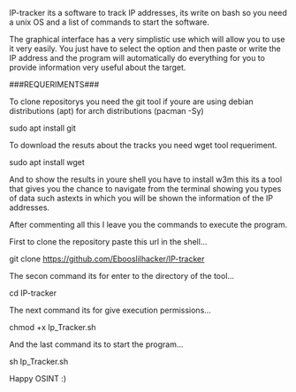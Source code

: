 IP-tracker its a software to track IP addresses, its write on bash so you need a unix OS and a list of commands to start the software.

The graphical interface has a very simplistic use which will allow you to use it very easily. You just have to select the option and then paste or write the IP address and the program will automatically do everything for you to provide information very useful about the target.

###REQUERIMENTS###

To clone repositorys you need the git tool if youre are using debian distributions (apt) for arch distributions (pacman -Sy)


sudo apt install git 

To download the resuts about the tracks you need wget tool requeriment.

sudo apt install wget

And to show the results in youre shell you have to install w3m this its a tool that gives you the chance to navigate from the terminal showing you 
types of data such astexts in which you will be shown the information of the IP addresses.

After commenting all this I leave you the commands to execute the program.

First to clone the repository paste this url in the shell...

git clone https://github.com/Ebooslilhacker/IP-tracker

The secon command its for enter to the directory of the tool...

cd IP-tracker

The next command its for give execution permissions...

chmod +x Ip_Tracker.sh

And the last command its to start the program...

sh Ip_Tracker.sh




Happy OSINT :)
